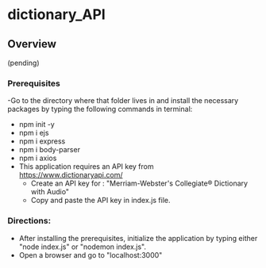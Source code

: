 # dictionary_API
## Overview
(pending)
### Prerequisites
-Go to the directory where that folder lives in and install the necessary packages by typing the following commands in terminal:
  - npm init -y
  - npm i ejs
  - npm i express
  - npm i body-parser
  - npm i axios
- This application requires an API key from https://www.dictionaryapi.com/
  - Create an API key for : "Merriam-Webster's Collegiate® Dictionary with Audio"
  - Copy and paste the API key in index.js file.
### Directions:
- After installing the prerequisites, initialize the application by typing either "node index.js" or "nodemon index.js".
- Open a browser and go to "localhost:3000"
